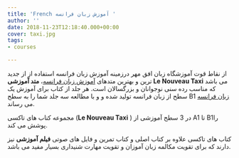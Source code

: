 ```yaml
---
title: 'French آموزش زبان فرانسه '
author: ''
date: 2018-11-23T12:18:40.000+00:00
cover: taxi.jpg
tags:
- courses

---
```

از نقاط قوت آموزشگاه زبان افق مهر درزمینه آموزش زبان فرانسه استفاده از از جدید ترین و بهترین متدهای [آموزش زبان فرانسه](http://rapidlearn.ir/category/%d8%a2%d9%85%d9%88%d8%b2%d8%b4-%d8%b2%d8%a8%d8%a7%d9%86-%d9%81%d8%b1%d8%a7%d9%86%d8%b3%d9%88%db%8c/)، **متد آموزشی Le Nouveau Taxi** می باشد که مناسب رده سنی نوجوانان و بزرگسالان است. هر جلد از کتاب برای آموزش یک سطح از زبان فرانسه تولید شده و و با مطالعه سه جلد شما را به سطح B1 [زبان فرانسه](http://rapidlearn.ir/category/%d8%a2%d9%85%d9%88%d8%b2%d8%b4-%d8%b2%d8%a8%d8%a7%d9%86-%d9%81%d8%b1%d8%a7%d9%86%d8%b3%d9%88%db%8c/) می رساند.

مجموعه کتاب های تاکسی (**Le Nouveau Taxi** ) در 3 سطح آموزشی از A1 تا B1را پوشش می کند.

کتاب های تاکسی علاوه بر کتاب اصلی و کتاب تمرین و فایل های صوتی **فیلم آموزشی** نیز دارند که برای تقویت مکالمه زبان آموزان و تقویت مهارت شنیداری بسیار مفید می باشد.